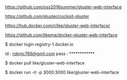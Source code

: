 https://github.com/oss2016summer/gluster-web-interface

https://github.com/gluster/cockpit-gluster

https://hub.docker.com/r/like/gluster-web-interface/

https://github.com/likema/docker-gluster-web-interface

$ docker login registry-1.docker.io

id : rokmc766@gmil.com
pass : ************



$ docker pull like/gluster-web-interface

$ docker run -it -p 3000:3000 like/gluster-web-interface



